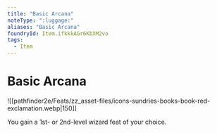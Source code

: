 ```yaml
---
title: "Basic Arcana"
noteType: ":luggage:"
aliases: "Basic Arcana"
foundryId: Item.ifkkkAGr6KbXM2vo
tags:
  - Item
---
```


# Basic Arcana
![[pathfinder2e/Feats/zz_asset-files/icons-sundries-books-book-red-exclamation.webp|150]]

You gain a 1st- or 2nd-level wizard feat of your choice.
